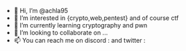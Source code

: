 - 👋 Hi, I’m @achla95
- 👀 I’m interested in {crypto,web,pentest} and of course ctf
- 🌱 I’m currently learning cryptography and pwn
- 💞️ I’m looking to collaborate on ...
- 📫 You can reach me on discord :  and twitter :

<!---
achla95/achla95 is a ✨ special ✨ repository because its `README.md` (this file) appears on your GitHub profile.
You can click the Preview link to take a look at your changes.
--->
